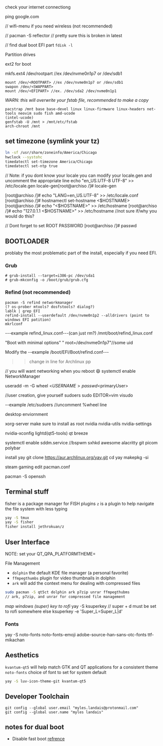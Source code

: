 check your internet connectiong

ping google.com

// wifi-menu if you need wireless (not recommended)

// pacman -S reflector // pretty sure this is broken in latest

// find dual boot EFI part
`fdisk -l`


Partition drives

ext2 for boot

mkfs.ext4 /dev/rootpart //ex /dev/nvme0n1p7 or /dev/sdb1

```
mount /dev/<ROOTPART> //ex /dev/nvme0n1p7 or /dev/sdb1
swapon /dev/<SWAPPART>
mount /dev/<EFIPART> //ex. /dev/sda2 /dev/nvme0n1p1
 ```
_WARN: this will overwrite your fstab file, recommended to make a copy_
```
pacstrap /mnt base base-devel linux linux-firmware linux-headers net-tools neovim sudo fish amd-ucode
(intel-ucode)
genfstab -U /mnt > /mnt/etc/fstab
arch-chroot /mnt
```
## set timezone (symlink your tz)
```bash
ln -sf /usr/share/zoneinfo/America/Chicago
hwclock --systohc
timedatectl set-timezone America/Chicago
timedatectl set-ntp true
```
// Note: if you dont know your locale you can modify your locale.gen and uncomment the appropriate line
echo "en_US.UTF-8 UTF-8" >> /etc/locale.gen
locale-gen[root@archiso /]# locale-gen

[root@archiso /]# echo "LANG=en_US.UTF-8" >> /etc/locale.conf
[root@archiso /]# hostnamectl set-hostname <$HOSTNAME>
[root@archiso /]# echo "<$HOSTNAME>" >> /etc/hostname
[root@archiso /]# echo "127.0.1.1 <$HOSTNAME>" >> /etc/hostname //not sure if/why you would do this?

// Dont forget to set ROOT PASSWORD
[root@archiso /]# passwd

## BOOTLOADER
problaby the most problematic part of the install, especially if you need EFI.

### Grub
```
# grub-install --target=i386-pc /dev/sda1
# grub-mkconfig -o /boot/grub/grub.cfg
```
### Refind (not recommended)
```
pacman -S refind networkmanager
(? os-prober mtools? dosfstools? dialog?)
lablk | grep EFI
refind-install --userdefault /dev/nvme0n1p2 --alldrivers (point to windows EFI patition)
mkrlconf
```
---example refind_linux.conf---(can just rm?)
/mnt/boot/refind_linux.conf

"Boot with minimal options" " root=/dev/nvme0n1p7"//some uid

Modify the 
--example /boot/EFI/Boot/refind.conf---
>> change in line for Archlinux pp

// you will want networking when you reboot :smile:
systemctl enable NetworkManager

useradd -m -G wheel <$USERNAME>
passwd <$primaryUser>

//user creation, give yourself sudoers
sudo EDITOR=vim visudo

--example /etc/sudoers
//uncomment %wheel line

desktop enviornment

xorg-server
make sure to install as root
nvidia nvidia-utils nvidia-settings

nvidia-xconfig
lightd(qt5-tools) qt breeze
 


systemctl enable sddm.service
//bspwm sxhkd 
awesome
alacritty git picom polybar

install yay
git clone https://aur.archlinux.org/yay.git
cd yay
makepkg -si

steam gaming
edit pacman.conf

pacman -S openssh
## Terminal stuff

fisher is a package manager for FISH plugins
`z` is a plugin to help navigate the file system with less typing

```bash
yay -S tmux
yay -S fisher
fisher install jethrokuan/z
```

## User Interface
NOTE: set your QT_QPA_PLATFORMTHEME=

File Management
- `dolphin` the default KDE file manager (a personal favorite)
- `ffmpegthumbs` plugin for video thumbnails in dolphin
- `ark` will add the context menu for dealing with compressed files

```bash
sudo pacman -S qt5ct dolphin ark p7zip unrar ffmpegthubms
// ark, p7zip, and unrar for compressed file management
```
_map windows (super) key to rofi_
yay -S ksuperkey
// super + d must be set to rofi somewhere else
ksuperkey -e 'Super_L=Super_L|d'

### Fonts 
yay -S noto-fonts noto-fonts-emoji adobe-source-han-sans-otc-fonts ttf-mikachan
## Aesthetics
`kvantum-qt5` will help match GTK and QT applications for a consistent theme
`noto-fonts` choice of font to set for system default
```bash
yay -S luv-icon-theme-git kvantum-qt5
```

## Developer Toolchain
```
git config --global user.email "myles.landais@protonmail.com"
git config --global user.name "myles landais"
```
## notes for dual boot
- Disable fast boot [refrence](https://superuser.com/questions/1277170/disable-windows-10-fast-boot-via-cmd-powershell)
